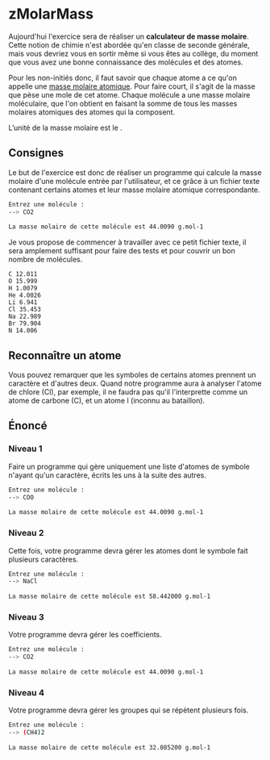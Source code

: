 # zMolarMass #

Aujourd'hui l'exercice sera de réaliser un **calculateur de masse molaire**. Cette notion de chimie n'est abordée qu'en classe de seconde générale, mais vous devriez vous en sortir même si vous êtes au collège, du moment que vous avez une bonne connaissance des molécules et des atomes.

Pour les non-initiés donc, il faut savoir que chaque atome a ce qu'on appelle une [masse molaire atomique](https://fr.wikipedia.org/wiki/Masse_molaire). Pour faire court, il s'agit de la masse que pèse une mole de cet atome. Chaque molécule a une masse molaire moléculaire, que l'on obtient en faisant la somme de tous les masses molaires atomiques des atomes qui la composent.

L’unité de la masse molaire est le <math>g.mol^-^1</math>.

## Consignes ##

Le but de l'exercice est donc de réaliser un programme qui calcule la masse molaire d'une molécule entrée par l'utilisateur, et ce grâce à un fichier texte contenant certains atomes et leur masse molaire atomique correspondante.

```sh
Entrez une molécule :
--> CO2
 
La masse molaire de cette molécule est 44.0090 g.mol-1
```

Je vous propose de commencer à travailler avec ce petit fichier texte, il sera amplement suffisant pour faire des tests et pour couvrir un bon nombre de molécules.

```text
C 12.011
O 15.999
H 1.0079
He 4.0026
Li 6.941
Cl 35.453
Na 22.989
Br 79.904
N 14.006
```

## Reconnaître un atome ##

Vous pouvez remarquer que les symboles de certains atomes prennent un caractère et d'autres deux. Quand notre programme aura à analyser l'atome de chlore (Cl), par exemple, il ne faudra pas qu'il l'interprette comme un atome de carbone (C), et un atome l (inconnu au bataillon).

## Énoncé ##
### Niveau 1 ###

Faire un programme qui gère uniquement une liste d'atomes de symbole n'ayant qu'un caractère, écrits les uns à la suite des autres.

```sh
Entrez une molécule :
--> COO
 
La masse molaire de cette molécule est 44.0090 g.mol-1
```

### Niveau 2 ###

Cette fois, votre programme devra gérer les atomes dont le symbole fait plusieurs caractères.

```sh
Entrez une molécule :
--> NaCl
 
La masse molaire de cette molécule est 58.442000 g.mol-1
```

### Niveau 3 ###

Votre programme devra gérer les coefficients.

```sh
Entrez une molécule :
--> CO2
 
La masse molaire de cette molécule est 44.0090 g.mol-1
```

### Niveau 4 ###

Votre programme devra gérer les groupes qui se répètent plusieurs fois.

```sh
Entrez une molécule :
--> (CH4)2
 
La masse molaire de cette molécule est 32.085200 g.mol-1
```

